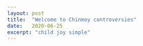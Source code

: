 ```yaml
---
layout: post
title:  "Welcome to Chinmoy controversies"
date:   2020-06-25
excerpt: "child joy simple"
---
```

